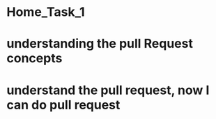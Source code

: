﻿# Home_Task_1
# understanding the pull Request concepts
# understand the pull request, now I can do pull request 


